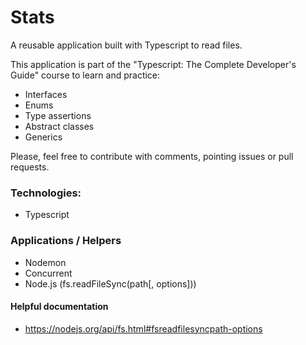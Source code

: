 # Stats

A reusable application built with Typescript to read files.

This application is part of the "Typescript: The Complete Developer's Guide" course to learn and practice:

- Interfaces
- Enums
- Type assertions
- Abstract classes
- Generics

Please, feel free to contribute with comments, pointing issues or pull requests.

### Technologies:

- Typescript

### Applications / Helpers

- Nodemon
- Concurrent
- Node.js (fs.readFileSync(path[, options]))

#### Helpful documentation

- https://nodejs.org/api/fs.html#fsreadfilesyncpath-options
